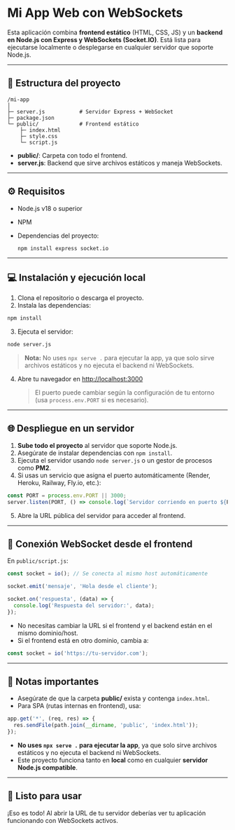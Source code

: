 # Mi App Web con WebSockets

Esta aplicación combina **frontend estático** (HTML, CSS, JS) y un **backend en Node.js con Express y WebSockets (Socket.IO)**. Está lista para ejecutarse localmente o desplegarse en cualquier servidor que soporte Node.js.

---

## 📁 Estructura del proyecto

```
/mi-app
│
├─ server.js           # Servidor Express + WebSocket
├─ package.json
└─ public/             # Frontend estático
    ├─ index.html
    ├─ style.css
    └─ script.js
```

* **public/**: Carpeta con todo el frontend.
* **server.js**: Backend que sirve archivos estáticos y maneja WebSockets.

---

## ⚙️ Requisitos

* Node.js v18 o superior
* NPM
* Dependencias del proyecto:

  ```bash
  npm install express socket.io
  ```

---

## 💻 Instalación y ejecución local

1. Clona el repositorio o descarga el proyecto.
2. Instala las dependencias:

```bash
npm install
```

3. Ejecuta el servidor:

```bash
node server.js
```

> **Nota:** No uses `npx serve .` para ejecutar la app, ya que solo sirve archivos estáticos y no ejecuta el backend ni WebSockets.

4. Abre tu navegador en [http://localhost:3000](http://localhost:3000)

   > El puerto puede cambiar según la configuración de tu entorno (usa `process.env.PORT` si es necesario).

---

## 🌐 Despliegue en un servidor

1. **Sube todo el proyecto** al servidor que soporte Node.js.
2. Asegúrate de instalar dependencias con `npm install`.
3. Ejecuta el servidor usando `node server.js` o un gestor de procesos como **PM2**.
4. Si usas un servicio que asigna el puerto automáticamente (Render, Heroku, Railway, Fly.io, etc.):

```js
const PORT = process.env.PORT || 3000;
server.listen(PORT, () => console.log(`Servidor corriendo en puerto ${PORT}`));
```

5. Abre la URL pública del servidor para acceder al frontend.

---

## 🔗 Conexión WebSocket desde el frontend

En `public/script.js`:

```js
const socket = io(); // Se conecta al mismo host automáticamente

socket.emit('mensaje', 'Hola desde el cliente');

socket.on('respuesta', (data) => {
  console.log('Respuesta del servidor:', data);
});
```

* No necesitas cambiar la URL si el frontend y el backend están en el mismo dominio/host.
* Si el frontend está en otro dominio, cambia a:

```js
const socket = io('https://tu-servidor.com');
```

---

## 📝 Notas importantes

* Asegúrate de que la carpeta **public/** exista y contenga `index.html`.
* Para SPA (rutas internas en frontend), usa:

```js
app.get('*', (req, res) => {
  res.sendFile(path.join(__dirname, 'public', 'index.html'));
});
```

* **No uses `npx serve .` para ejecutar la app**, ya que solo sirve archivos estáticos y no ejecuta el backend ni WebSockets.
* Este proyecto funciona tanto en **local** como en cualquier **servidor Node.js compatible**.

---

## 🚀 Listo para usar

¡Eso es todo! Al abrir la URL de tu servidor deberías ver tu aplicación funcionando con WebSockets activos.
